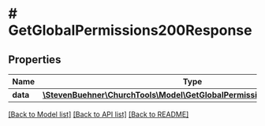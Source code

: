 # # GetGlobalPermissions200Response

## Properties

Name | Type | Description | Notes
------------ | ------------- | ------------- | -------------
**data** | [**\StevenBuehner\ChurchTools\Model\GetGlobalPermissions200ResponseData**](GetGlobalPermissions200ResponseData.md) |  | [optional]

[[Back to Model list]](../../README.md#models) [[Back to API list]](../../README.md#endpoints) [[Back to README]](../../README.md)
